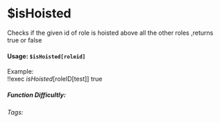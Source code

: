 # $isHoisted
Checks if the given id of role is hoisted above all the other roles ,returns true or false 

#### Usage: `$isHoisted[roleid]`
Example:
<br/>
<discord-messages>
	<discord-message :bot="false" role-color="#ffcc9a" author="Member">
		!!exec $isHoisted[$roleID[test]]
	</discord-message>
	<discord-message :bot="true" role-color="#0099ff" author="Custom Command" avatar="https://media.discordapp.net/avatars/725721249652670555/781224f90c3b841ba5b40678e032f74a.webp">
		true
	</discord-message>
</discord-messages>

##### Function Difficultly: <Badge type="tip" text="Easy" vertical="middle" /> 
###### Tags:
<Badge type="tip" text="is" vertical="middle" /> 
<Badge type="tip" text="Hoisted" vertical="middle" /> 